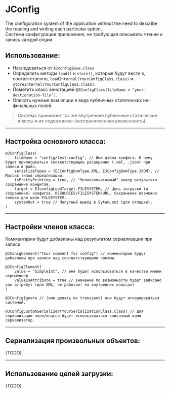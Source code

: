 JConfig
=======
The configuration system of the application without the need to describe the reading and writing each particular option.  
Система конфигурации приложения, не требующая описывать чтение и запись каждой опции.

Использование:
--------------
- Наследоваться от `AJconfigBase.class`
- Определить методы `load()` и `store()`, которые будут вести к, соответственно, `loadInternal(YourConfigClass.class)` и `storeInternal(YourConfigClass.class)`.
- Пометить класс аннотацией `@JConfigClass(fileName = "your-destionation-file")`.
- Описать нужные вам опции в виде публичных статических не-финальных полей.

>Система принимает так же внутренние публичные статические классы и их содержимое (неограничеснная вложенность).

***
Настройка основного класса:
---------------------------
    @JConfigClass(
        fileName = "config/test-config", // Имя файла конфига. К нему будет приписываться соответствующее расширение (.xml, .json) при записи в файл.
        serializeTypes = {EJConfigDomType.XML, EJConfigDomType.JSON}, // Массив типов сериализации.
        isPrettyPrinting = true, // "Человекочитаемый" вывод результата сохранения конфигов.
        target = EJconfigLoadTarget.FILESYSTEM, // Цель загрузки (и сохранения) конфигов. RESOURCES/FILESYSTEM/URL. Сохранение возможно только для цели FILESYSTEM.
        systemOut = true // Попутный вывод в Sytem.out (для отладки).
    )

***
Настройки членов класса:
------------------------
Комментарии будут добавлены над результатом сериализации при записи:

    @JConigComment("Your comment for config") // комментарии будут добавлены при записи над соответствующими полями.

    @JConfigElement(
        value = "SimpleInt", // имя будет использоваться в качестве имени переменной
        valueIsAttribute = true // значение по возможности будет записано как аттрибут (для XML, не работает на внутренних классах)
    )

    @JConfigIgnore // (или делать их transient) они будут игнорироваться системой.
    
    @JConfigCustomSerializer(YourSerializationClass.class) // для сериализации поля/класса будет использоваться описанный вами сериализатор.

***
Сериализация произвольных объектов:
-----------------------------------
{TODO}

***
Использование целей загрузки:
-----------------------------
{TODO}


